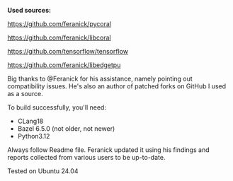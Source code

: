 **Used sources:**

https://github.com/feranick/pycoral

https://github.com/feranick/libcoral

https://github.com/tensorflow/tensorflow

https://github.com/feranick/libedgetpu

Big thanks to @Feranick for his assistance, namely pointing out compatibility issues.
He's also an author of patched forks on GitHub I used as a source.

To build successfully, you'll need:
- CLang18 
- Bazel 6.5.0 (not older, not newer)
- Python3.12

Always follow Readme file. Feranick updated it using his findings and reports
collected from various users to be up-to-date.

Tested on Ubuntu 24.04 
